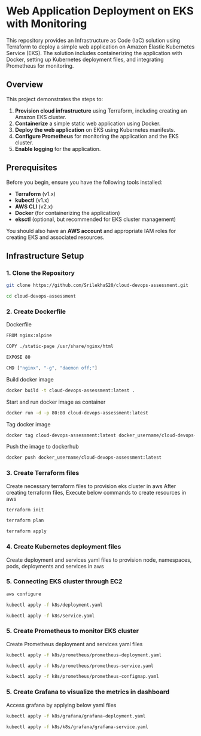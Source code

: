 # Web Application Deployment on EKS with Monitoring

This repository provides an Infrastructure as Code (IaC) solution using Terraform to deploy a simple web application on Amazon Elastic Kubernetes Service (EKS). The solution includes containerizing the application with Docker, setting up Kubernetes deployment files, and integrating Prometheus for monitoring.

## Overview

This project demonstrates the steps to:

1. **Provision cloud infrastructure** using Terraform, including creating an Amazon EKS cluster.
2. **Containerize** a simple static web application using Docker.
3. **Deploy the web application** on EKS using Kubernetes manifests.
4. **Configure Prometheus** for monitoring the application and the EKS cluster.
5. **Enable logging** for the application.

## Prerequisites

Before you begin, ensure you have the following tools installed:

- **Terraform** (v1.x)
- **kubectl** (v1.x)
- **AWS CLI** (v2.x)
- **Docker** (for containerizing the application)
- **eksctl** (optional, but recommended for EKS cluster management)

You should also have an **AWS account** and appropriate IAM roles for creating EKS and associated resources.

## Infrastructure Setup

### 1. Clone the Repository
```bash
git clone https://github.com/SrilekhaS20/cloud-devops-assessment.git
```
```bash
cd cloud-devops-assessment
```

### 2. Create Dockerfile
Dockerfile
```bash
FROM nginx:alpine

COPY ./static-page /usr/share/nginx/html

EXPOSE 80

CMD ["nginx", "-g", "daemon off;"]
```
Build docker image
```bash
docker build -t cloud-devops-assessment:latest .
```
Start and run docker image as container
```bash
docker run -d -p 80:80 cloud-devops-assessment:latest
```
Tag docker image
```bash
docker tag cloud-devops-assessment:latest docker_username/cloud-devops-assessment:latest
```
Push the image to dockerhub
```bash
docker push docker_username/cloud-devops-assessment:latest
```

### 3. Create Terraform files
Create necessary terraform files to provision eks cluster in aws
After creating terraform files, Execute below commands to create resources in aws
```bash
terraform init
```
```bash
terraform plan
```
```bash
terraform apply
```

### 4. Create Kubernetes deployment files
Create deployment and services yaml files to provision node, namespaces, pods, deployments and services in aws

### 5. Connecting EKS cluster through EC2
```bash
aws configure
```
```bash
kubectl apply -f k8s/deployment.yaml
```
```bash
kubectl apply -f k8s/service.yaml
```

### 5. Create Prometheus to monitor EKS cluster
Create Prometheus deployment and services yaml files
```bash
kubectl apply -f k8s/prometheus/prometheus-deployment.yaml
```
```bash
kubectl apply -f k8s/prometheus/prometheus-service.yaml
```
```bash
kubectl apply -f k8s/prometheus/prometheus-configmap.yaml
```

### 5. Create Grafana to visualize the metrics in dashboard
Access grafana by applying below yaml files
```bash
kubectl apply -f k8s/grafana/grafana-deployment.yaml
```
```bash
kubectl apply -f k8s/k8s/grafana/grafana-service.yaml
```
